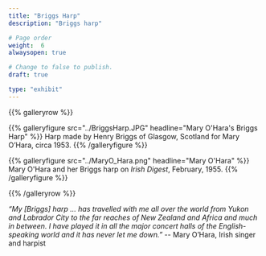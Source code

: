 ```yaml
---
title: "Briggs Harp"
description: "Briggs harp"

# Page order
weight:  6
alwaysopen: true

# Change to false to publish.
draft: true

type: "exhibit"
---
```


{{% galleryrow %}}

{{% galleryfigure src="../BriggsHarp.JPG" headline="Mary O'Hara's Briggs Harp" %}}
Harp made by Henry Briggs of Glasgow, Scotland for Mary O’Hara, circa 1953.
{{% /galleryfigure %}}

{{% galleryfigure src="../MaryO_Hara.png" headline="Mary O'Hara" %}}
Mary O'Hara and her Briggs harp on *Irish Digest*, February, 1955.
{{% /galleryfigure %}}

{{% /galleryrow %}}

*“My [Briggs] harp … has travelled with me all over the world from Yukon and Labrador City to the far reaches of New Zealand and Africa and much in between. I have played it in all the major concert halls of the English-speaking world and it has never let me down.”* -- Mary O’Hara, Irish singer and harpist
